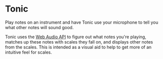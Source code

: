 # Tonic

Play notes on an instrument and have Tonic use your microphone to tell you what other notes will sound good.

Tonic uses the [Web Audio API](https://dvcs.w3.org/hg/audio/raw-file/tip/webaudio/specification.html) to figure out what notes you're playing, matches up these notes with scales they fall on, and displays other notes from the scales. This is intended as a visual aid to help to get more of an intuitive feel for scales.

